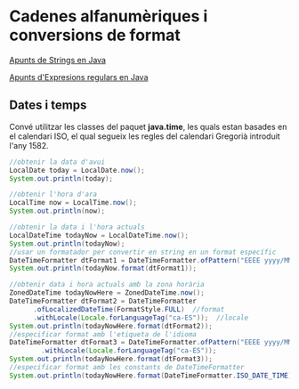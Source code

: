 # Cadenes alfanumèriques i conversions de format

[Apunts de Strings en Java](assets/1.2/Strings_in_Java.pdf)

[Apunts d'Expresions regulars en Java](assets/1.2/Expressions_regulars_en_Java.pdf)

## Dates i temps

Convé utilitzar les classes del paquet **java.time**, les quals estan basades en el calendari ISO, el qual segueix les regles del calendari Gregorià introduit l'any 1582.

```java
//obtenir la data d'avui
LocalDate today = LocalDate.now();
System.out.println(today);
```

```java
//obtenir l'hora d'ara
LocalTime now = LocalTime.now();
System.out.println(now);
```

```java
//obtenir la data i l'hora actuals
LocalDateTime todayNow = LocalDateTime.now();
System.out.println(todayNow);
//usar un formatador per convertir en string en un format específic
DateTimeFormatter dtFormat1 = DateTimeFormatter.ofPattern("EEEE yyyy/MMMM/dd, hh:mm:ss");
System.out.println(todayNow.format(dtFormat1));
```

```java
//obtenir data i hora actuals amb la zona horària
ZonedDateTime todayNowHere = ZonedDateTime.now();
DateTimeFormatter dtFormat2 = DateTimeFormatter
      .ofLocalizedDateTime(FormatStyle.FULL)  //format
      .withLocale(Locale.forLanguageTag("ca-ES"));  //locale
System.out.println(todayNowHere.format(dtFormat2));
//especificar format amb l'etiqueta de l'idioma
DateTimeFormatter dtFormat3 = DateTimeFormatter.ofPattern("EEEE yyyy/MMMM/dd, hh:mm:ss")
        .withLocale(Locale.forLanguageTag("ca-ES"));
System.out.println(todayNowHere.format(dtFormat3));
//especificar format amb les constants de DateTimeFormatter
System.out.println(todayNowHere.format(DateTimeFormatter.ISO_DATE_TIME));
```
